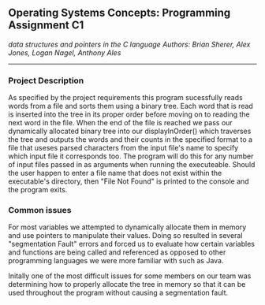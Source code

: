## Operating Systems Concepts: Programming Assignment C1

_data structures and pointers in the C language_ 
_Authors: Brian Sherer, Alex Jones, Logan Nagel, Anthony Ales_

* * * 

### Project Description

As specified by the project requirements this program sucessfully reads words from a file and sorts them using a binary tree. Each word that is read is inserted into the tree in its proper order before moving on to reading the next word in the file. When the end of the file is reached we pass our dynamically allocated binary tree into our displayInOrder() which traverses the tree and outputs the words and their counts in the specified format to a file that useses parsed characters from the input file's name to specify which input file it corresponds too. The program will do this for any number of input files passed in as arguments when running the executeable. Should the user happen to enter a file name that does not exist within the executable's directory, then "File Not Found" is printed to the console and the program exits. 

### Common issues

For most variables we attempted to dynamically allocate them in memory and use pointers to manipulate their values. Doing so resulted in several "segmentation Fault" errors and forced us to evaluate how certain variables and functions are being called and referenced as opposed to other programming languages we were more familiar with such as Java. 

Initally one of the most difficult issues for some members on our team was determining how to properly allocate the tree in memory so that it can be used throughout the program without causing a segmentation fault. 